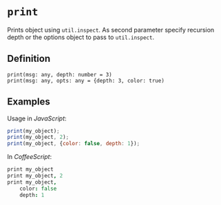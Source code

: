 # `print`

Prints object using `util.inspect`. As second parameter specify recursion depth or the options object to pass to 
`util.inspect`.

## Definition

    print(msg: any, depth: number = 3)
    print(msg: any, opts: any = {depth: 3, color: true)

## Examples

Usage in *JavaScript*:

```javascript
print(my_object);
print(my_object, 2);
print(my_object, {color: false, depth: 1});
```
    
In *CoffeeScript*:

```coffeescript
print my_object
print my_object, 2
print my_object, 
    color: false
    depth: 1
```